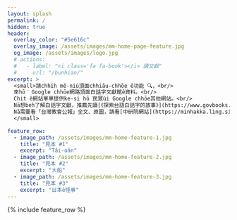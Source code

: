 ```yaml
---
layout: splash
permalink: /
hidden: true
header:
  overlay_color: "#5e616c"
  overlay_image: /assets/images/mm-home-page-feature.jpg
  og_image: /assets/images/logo.jpg
  # actions:
  #   - label: "<i class='fa fa-book'></i> 讀文獻"
  #     url: "/bunhian/"
excerpt: >
  <small>請chhi̍h mĕ-niú頂面chhiāu-chhōe ê功能 🔍，<br/>
  來hō͘ Google chhōe網路頂面白話字文獻館ê資料。<br/>
  Chit ê網站單單提供ke-si hō͘民眾ùi Google chhōe其他網站。<br/>
  Nā想beh了解白話字文獻，推薦先讀[《探索台語白話字的故事》](https://www.govbooks.com.tw/books/111852)。<br/>
  Nā需要看「台灣教會公報」全文、原圖，請看[中研院網站](https://minhakka.ling.sinica.edu.tw/bkg/ke-si/khoann-chheh.php)。
  </small>

feature_row:
  - image_path: /assets/images/mm-home-feature-1.jpg
    title: "見本 #1"
    excerpt: "Tâi-oân"
  - image_path: /assets/images/mm-home-feature-2.jpg
    title: "見本 #2"
    excerpt: "大船"
  - image_path: /assets/images/mm-home-feature-3.jpg
    title: "見本 #3"
    excerpt: "日本ê怪事"
---
```


{% include feature_row %}
